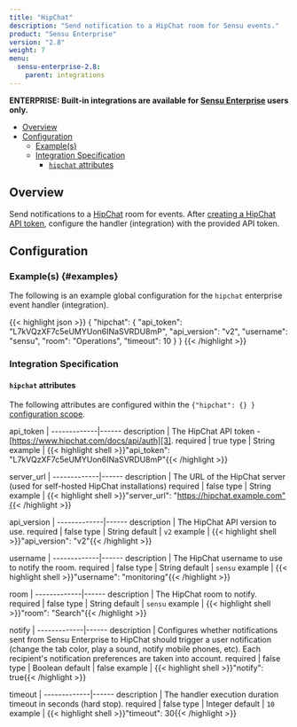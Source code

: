 ```yaml
---
title: "HipChat"
description: "Send notification to a HipChat room for Sensu events."
product: "Sensu Enterprise"
version: "2.8"
weight: 7
menu:
  sensu-enterprise-2.8:
    parent: integrations
---
```

**ENTERPRISE: Built-in integrations are available for [Sensu Enterprise][1]
users only.**

- [Overview](#overview)
- [Configuration](#configuration)
  - [Example(s)](#examples)
  - [Integration Specification](#integration-specification)
    - [`hipchat` attributes](#hipchat-attributes)

## Overview

Send notifications to a [HipChat][2] room for events. After [creating a HipChat
API token][3], configure the handler (integration) with the provided API token.

## Configuration

### Example(s) {#examples}

The following is an example global configuration for the `hipchat` enterprise
event handler (integration).

{{< highlight json >}}
{
  "hipchat": {
    "api_token": "L7kVQzXF7c5eUMYUon6INaSVRDU8mP",
    "api_version": "v2",
    "username": "sensu",
    "room": "Operations",
    "timeout": 10
  }
}
{{< /highlight >}}

### Integration Specification

#### `hipchat` attributes

The following attributes are configured within the `{"hipchat": {} }`
[configuration scope][4].

api_token    | 
-------------|------
description  | The HipChat API token - [https://www.hipchat.com/docs/api/auth][3].
required     | true
type         | String
example      | {{< highlight shell >}}"api_token": "L7kVQzXF7c5eUMYUon6INaSVRDU8mP"{{< /highlight >}}

server_url   | 
-------------|------
description  | The URL of the HipChat server (used for self-hosted HipChat installations)
required     | false
type         | String
example      | {{< highlight shell >}}"server_url": "https://hipchat.example.com"{{< /highlight >}}

api_version  | 
-------------|------
description  | The HipChat API version to use.
required     | false
type         | String
default      | `v2`
example      | {{< highlight shell >}}"api_version": "v2"{{< /highlight >}}


username     | 
-------------|------
description  | The HipChat username to use to notify the room.
required     | false
type         | String
default      | `sensu`
example      | {{< highlight shell >}}"username": "monitoring"{{< /highlight >}}

room         | 
-------------|------
description  | The HipChat room to notify.
required     | false
type         | String
default      | `sensu`
example      | {{< highlight shell >}}"room": "Search"{{< /highlight >}}

notify       | 
-------------|------
description  | Configures whether notifications sent from Sensu Enterprise to HipChat should trigger a user notification (change the tab color, play a sound, notify mobile phones, etc). Each recipient's notification preferences are taken into account.
required     | false
type         | Boolean
default      | false
example      | {{< highlight shell >}}"notify": true{{< /highlight >}}

timeout      | 
-------------|------
description  | The handler execution duration timeout in seconds (hard stop).
required     | false
type         | Integer
default      | `10`
example      | {{< highlight shell >}}"timeout": 30{{< /highlight >}}



[?]:  #
[1]:  /sensu-enterprise
[2]:  https://www.hipchat.com?ref=sensu-enterprise
[3]:  https://www.hipchat.com/docs/api/auth?ref=sensu-enterprise
[4]:  /sensu-core/1.0/reference/configuration#configuration-scopes
